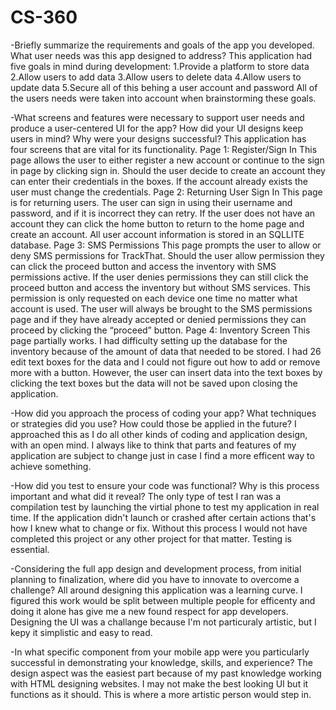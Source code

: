 # CS-360
-Briefly summarize the requirements and goals of the app you developed. What user needs was this app designed to address?
This application had five goals in mind during development:
1.Provide a platform to store data
2.Allow users to add data
3.Allow users to delete data
4.Allow users to update data
5.Secure all of this behing a user account and password
All of the users needs were taken into account when brainstorming these goals.

-What screens and features were necessary to support user needs and produce a user-centered UI for the app? How did your UI designs keep users in mind? Why were your designs successful?
This application has four screens that are vital for its functionality. 
Page 1: Register/Sign In
This page allows the user to either register a new account or continue to the sign in page by clicking sign in. Should the user decide to create an account they can enter their credentials in the boxes. If the account already exists the user must change the credentials.
Page 2: Returning User Sign In
This page is for returning users. The user can sign in using their username and password, and if it is incorrect they can retry. If the user does not have an account they can click the home button to return to the home page and create an account. All user account information is stored in an SQLLITE database.
Page 3: SMS Permissions
This page prompts the user to allow or deny SMS permissions for TrackThat. Should the user allow permission they can click the proceed button and access the inventory with SMS permissions active. If the user denies permissions they can still click the proceed button and access the inventory but without SMS services. This permission is only requested on each device one time no matter what account is used. The user will always be brought to the SMS permissions page and if they have already accepted or denied permissions they can proceed by clicking the “proceed” button.
Page 4: Inventory Screen
This page partially works. I had difficulty setting up the database for the inventory because of the amount of data that needed to be stored. I had 26 edit text boxes for the data and I could not figure out how to add or remove more with a button.
However, the user can insert data into the text boxes by clicking the text boxes but the data will not be saved upon closing the application.

-How did you approach the process of coding your app? What techniques or strategies did you use? How could those be applied in the future?
I approached this as I do all other kinds of coding and application design, with an open mind. I always like to think that parts and features of my application are subject to change just in case I find a more efficent way to achieve something.

-How did you test to ensure your code was functional? Why is this process important and what did it reveal?
The only type of test I ran was a compilation test by launching the virtial phone to test my application in real time. If the application didn't launch or crashed after certain actions that's how I knew what to change or fix. Without this process I would not have completed this project or any other project for that matter. Testing is essential. 

-Considering the full app design and development process, from initial planning to finalization, where did you have to innovate to overcome a challenge?
All around designing this application was a learning curve. I figured this work would be split between multiple people for efficenty and doing it alone has give me a new found respect for app developers. Designing the UI was a challange because I'm not particuraly artistic, but I kepy it simplistic and easy to read.

-In what specific component from your mobile app were you particularly successful in demonstrating your knowledge, skills, and experience?
The design aspect was the easiest part because of my past knowledge working with HTML designing websites. I may not make the best looking UI but it functions as it should. This is where a more artistic person would step in.
